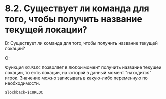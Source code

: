 # 8.2. Существует ли команда для того, чтобы получить название текущей локации?
<!-- [:faq_08_02] -->
В: Существует ли команда для того, чтобы получить название текущей локации?

О:

Функция `$CURLOC` позволяет в любой момент получить название текущей локации, то есть локации, на которой в данный момент "находится" игрок. Значение можно записывать в какую-либо переменную по необходимости.
```qsp
$lockback=$CURLOC
```
